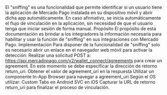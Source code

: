 El "sniffing" es una funcionalidad que permite identificar si un usuario tiene la aplicación de Mercado Pago instalada en su dispositivo móvil y abrir dicha app automáticamente. En caso afirmativo, se inicia automáticamente el flujo de vinculación en la aplicación, sin necesidad de que el usuario tenga que iniciar sesión de forma manual.
Propósito
El propósito de esta documentación es brindar a los integradores la información necesaria para habilitar y usar la función de "sniffing" en sus integraciones con Mercado Pago.
Implementación
Para disponer de la funcionalidad de "sniffing" solo es necesario abrir un enlace en el navegador web móvil para activar la detección:
Realizar una solicitud POST a: https://api.mercadopago.com/v2/wallet_connect/agreements para crear un agreement.
En este momento se debe especificar la dirección de retorno return_uri.
Obtener el valor de agreement_uri en la respuesta
Utilizar un componente In-App Browser para navegar a agreement_uri
Según el OS utilizar:
Custom Tabs en Android
SVC en iOS
Capturar la URL de retorno return_uri para finalizar el proceso de vinculación. 